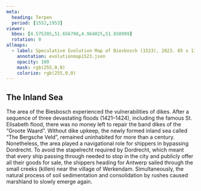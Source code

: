 ```yaml
---
meta:
  heading: Terpen
  period: [1552,1953]
viewer:
  bbox: [4.575285,51.656798,4.964025,51.850999]
  rotation: 0
allmaps:
  - label: Speculative Evolution Map of Biesbosch (1523), 2023. 85 x 110 mm. The Berlage. Based on Map of the Island of Dordrecht, the Biesbosch and its surroundings, 1699, 1856, 1857. 204 x 216 mm. Ministry of war, topographical office. Regionaal Archief Dordrecht. 
    annotation: evolutionmap1523.json
    opacity: 100
    mask: rgb(255,0,0)
    colorize: rgb(255,0,0)
---
```


##  The Inland Sea

The area of the Biesbosch experienced the vulnerabilities of dikes. After a sequence of three devastating floods (1421–1424), including the famous St. Elisabeth flood, there was no money left to repair the band dikes of the “Groote Waard”. Without dike upkeep, the newly formed inland sea called “The Bergsche Veld”, remained uninhabited for more than a century. Nonetheless, the area played a navigational role for shippers in bypassing Dordrecht. To avoid the stapelrecht required by Dordrecht, which meant that every ship passing through needed to stop in the city and publicly offer all their goods for sale, the shippers heading for Antwerp sailed through the small creeks (killen) near the village of Werkendam. Simultaneously, the natural process of soil sedimentation and consolidation by rushes caused marshland to slowly emerge again.
